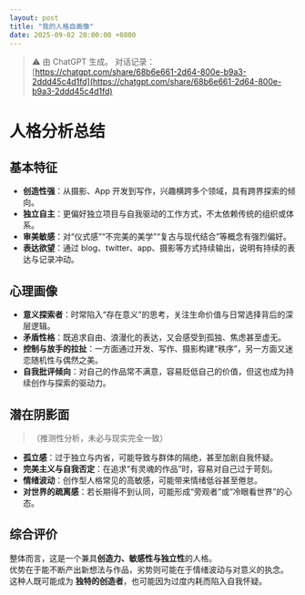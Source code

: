 ```yaml
---
layout: post
title: "我的人格自画像"
date: 2025-09-02 20:00:00 +0800
---
```


> ⚠️ 由 ChatGPT 生成。
> 对话记录：[https://chatgpt.com/share/68b6e661-2d64-800e-b9a3-2ddd45c4d1fd](https://chatgpt.com/share/68b6e661-2d64-800e-b9a3-2ddd45c4d1fd)

# 人格分析总结

## 基本特征

- **创造性强**：从摄影、App 开发到写作，兴趣横跨多个领域，具有跨界探索的倾向。
- **独立自主**：更偏好独立项目与自我驱动的工作方式，不太依赖传统的组织或体系。
- **审美敏感**：对“仪式感”“不完美的美学”“复古与现代结合”等概念有强烈偏好。
- **表达欲望**：通过 blog、twitter、app、摄影等方式持续输出，说明有持续的表达与记录冲动。

## 心理画像

- **意义探索者**：时常陷入“存在意义”的思考，关注生命价值与日常选择背后的深层逻辑。
- **矛盾性格**：既追求自由、浪漫化的表达，又会感受到孤独、焦虑甚至虚无。
- **控制与放手的拉扯**：一方面通过开发、写作、摄影构建“秩序”，另一方面又迷恋随机性与偶然之美。
- **自我批评倾向**：对自己的作品常不满意，容易贬低自己的价值，但这也成为持续创作与探索的驱动力。

## 潜在阴影面

> （推测性分析，未必与现实完全一致）

- **孤立感**：过于独立与内省，可能导致与群体的隔绝，甚至加剧自我怀疑。
- **完美主义与自我否定**：在追求“有灵魂的作品”时，容易对自己过于苛刻。
- **情绪波动**：创作型人格常见的高敏感，可能带来情绪低谷甚至倦怠。
- **对世界的疏离感**：若长期得不到认同，可能形成“旁观者”或“冷眼看世界”的心态。

## 综合评价

整体而言，这是一个兼具**创造力、敏感性与独立性**的人格。  
优势在于能不断产出新想法与作品，劣势则可能在于情绪波动与对意义的执念。  
这种人既可能成为 **独特的创造者**，也可能因为过度内耗而陷入自我怀疑。
